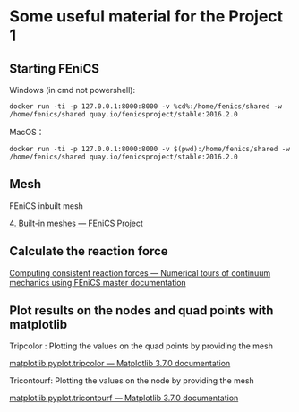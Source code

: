 # Some useful material for the Project 1
## Starting FEniCS
Windows (in cmd not powershell):

    docker run -ti -p 127.0.0.1:8000:8000 -v %cd%:/home/fenics/shared -w /home/fenics/shared quay.io/fenicsproject/stable:2016.2.0

MacOS：

    docker run -ti -p 127.0.0.1:8000:8000 -v $(pwd):/home/fenics/shared -w /home/fenics/shared quay.io/fenicsproject/stable:2016.2.0


## Mesh
FEniCS inbuilt mesh

[4. Built-in meshes — FEniCS Project](https://fenicsproject.org/olddocs/dolfin/1.4.0/python/demo/documented/built-in_meshes/python/documentation.html)
##  Calculate the reaction force
[Computing consistent reaction forces — Numerical tours of continuum mechanics using FEniCS master documentation](https://comet-fenics.readthedocs.io/en/latest/demo/tips_and_tricks/computing_reactions.html)
## Plot results on the nodes and quad points with matplotlib
Tripcolor : Plotting the values on the quad points by providing the mesh

[matplotlib.pyplot.tripcolor — Matplotlib 3.7.0 documentation](https://matplotlib.org/stable/api/_as_gen/matplotlib.pyplot.tripcolor.html)

Tricontourf: Plotting the values on the node by providing the mesh

[matplotlib.pyplot.tricontourf — Matplotlib 3.7.0 documentation](https://matplotlib.org/stable/api/_as_gen/matplotlib.pyplot.tricontourf.html)
